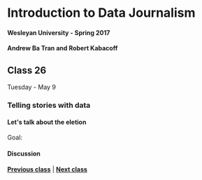 # Introduction to Data Journalism
  
#### Wesleyan University - Spring 2017
  
**Andrew Ba Tran and Robert Kabacoff**
  
## Class 26
Tuesday - May 9
                             
### Telling stories with data
                             
#### Let's talk about the eletion
                             
Goal: 
                             
#### Discussion

                   
**[Previous class](class25.md)** | **[Next class](class27.md)**
